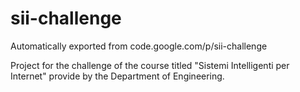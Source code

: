 # sii-challenge
Automatically exported from code.google.com/p/sii-challenge

Project for the challenge of the course titled "Sistemi Intelligenti per Internet" provide by the Department of Engineering.
